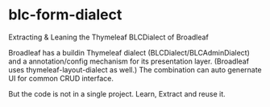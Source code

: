 # blc-form-dialect
Extracting &amp; Leaning the Thymeleaf BLCDialect of Broadleaf 

Broadleaf has a buildin Thymeleaf dialect (BLCDialect/BLCAdminDialect) and a annotation/config mechanism for its presentation layer. (Broadleaf uses thymeleaf-layout-dialect as well.) The combination can auto genernate UI for common CRUD interface.

But the code is not in a single project. Learn, Extract and reuse it.


